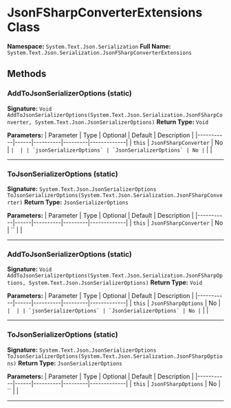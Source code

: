 # JsonFSharpConverterExtensions Class

**Namespace:** `System.Text.Json.Serialization`
**Full Name:** `System.Text.Json.Serialization.JsonFSharpConverterExtensions`

## Methods

### AddToJsonSerializerOptions (static)

**Signature:** `Void AddToJsonSerializerOptions(System.Text.Json.Serialization.JsonFSharpConverter, System.Text.Json.JsonSerializerOptions)`
**Return Type:** `Void`

**Parameters:**
| Parameter | Type | Optional | Default | Description |
|-----------|------|----------|---------|-------------|
| `this` | `JsonFSharpConverter` | No | `` |  |
| `jsonSerializerOptions` | `JsonSerializerOptions` | No | `` |  |

---

### ToJsonSerializerOptions (static)

**Signature:** `System.Text.Json.JsonSerializerOptions ToJsonSerializerOptions(System.Text.Json.Serialization.JsonFSharpConverter)`
**Return Type:** `JsonSerializerOptions`

**Parameters:**
| Parameter | Type | Optional | Default | Description |
|-----------|------|----------|---------|-------------|
| `this` | `JsonFSharpConverter` | No | `` |  |

---

### AddToJsonSerializerOptions (static)

**Signature:** `Void AddToJsonSerializerOptions(System.Text.Json.Serialization.JsonFSharpOptions, System.Text.Json.JsonSerializerOptions)`
**Return Type:** `Void`

**Parameters:**
| Parameter | Type | Optional | Default | Description |
|-----------|------|----------|---------|-------------|
| `this` | `JsonFSharpOptions` | No | `` |  |
| `jsonSerializerOptions` | `JsonSerializerOptions` | No | `` |  |

---

### ToJsonSerializerOptions (static)

**Signature:** `System.Text.Json.JsonSerializerOptions ToJsonSerializerOptions(System.Text.Json.Serialization.JsonFSharpOptions)`
**Return Type:** `JsonSerializerOptions`

**Parameters:**
| Parameter | Type | Optional | Default | Description |
|-----------|------|----------|---------|-------------|
| `this` | `JsonFSharpOptions` | No | `` |  |

---